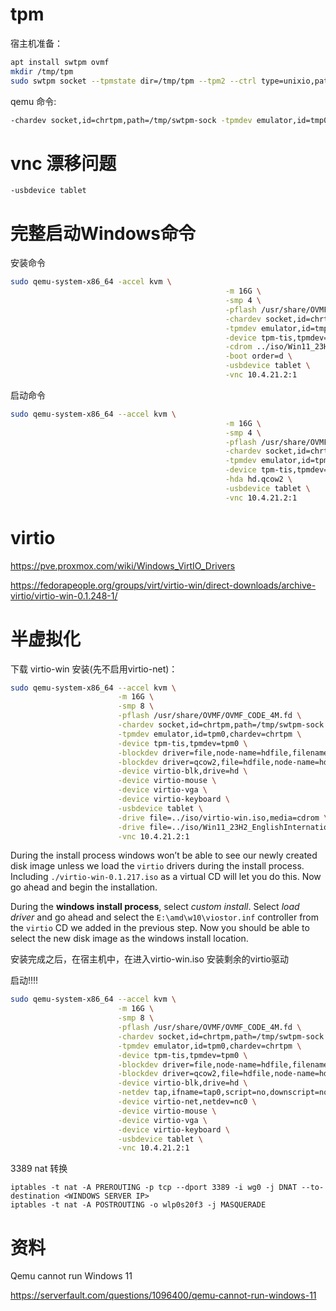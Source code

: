 # tpm

宿主机准备：

```sh
apt install swtpm ovmf
mkdir /tmp/tpm
sudo swtpm socket --tpmstate dir=/tmp/tpm --tpm2 --ctrl type=unixio,path=/tmp/swtpm-sock,mode=0777
```

qemu 命令:

```sh
-chardev socket,id=chrtpm,path=/tmp/swtpm-sock -tpmdev emulator,id=tmp0,chardev=chrtpm -device tpm-tis,tpmdev=tmp0
```

# vnc 漂移问题

```
-usbdevice tablet
```

# 完整启动Windows命令

安装命令

```sh
sudo qemu-system-x86_64 -accel kvm \
												-m 16G \
												-smp 4 \
												-pflash /usr/share/OVMF/OVMF_CODE.fd \
												-chardev socket,id=chrtpm,path=/tmp/swtpm-sock \
												-tpmdev emulator,id=tmp0,chardev=chrtpm \
												-device tpm-tis,tpmdev=tmp0 -hda hd.qcow2 \
												-cdrom ../iso/Win11_23H2_EnglishInternational_x64v2.iso \
												-boot order=d \
												-usbdevice tablet \
												-vnc 10.4.21.2:1
```

启动命令

```sh
sudo qemu-system-x86_64 --accel kvm \
												-m 16G \
												-smp 4 \
												-pflash /usr/share/OVMF/OVMF_CODE_4M.fd \
												-chardev socket,id=chrtpm,path=/tmp/swtpm-sock \
												-tpmdev emulator,id=tpm0,chardev=chrtpm \
												-device tpm-tis,tpmdev=tpm0 \
												-hda hd.qcow2 \
												-usbdevice tablet \
												-vnc 10.4.21.2:1
```



# virtio

https://pve.proxmox.com/wiki/Windows_VirtIO_Drivers

https://fedorapeople.org/groups/virt/virtio-win/direct-downloads/archive-virtio/virtio-win-0.1.248-1/

# 半虚拟化

下载 virtio-win
安装(先不启用virtio-net)：

```sh
sudo qemu-system-x86_64 --accel kvm \
                        -m 16G \
                        -smp 8 \
                        -pflash /usr/share/OVMF/OVMF_CODE_4M.fd \
                        -chardev socket,id=chrtpm,path=/tmp/swtpm-sock \
                        -tpmdev emulator,id=tpm0,chardev=chrtpm \
                        -device tpm-tis,tpmdev=tpm0 \
                        -blockdev driver=file,node-name=hdfile,filename=hd.qcow2 \
                        -blockdev driver=qcow2,file=hdfile,node-name=hd \
                        -device virtio-blk,drive=hd \
                        -device virtio-mouse \
                        -device virtio-vga \
                        -device virtio-keyboard \
                        -usbdevice tablet \
                        -drive file=../iso/virtio-win.iso,media=cdrom \
                        -drive file=../iso/Win11_23H2_EnglishInternational_x64v2.iso,media=cdrom \
                        -vnc 10.4.21.2:1
```



During the install process windows won’t be able to see our newly created disk image unless we load the `virtio` drivers during the install process. Including `./virtio-win-0.1.217.iso` as a virtual CD will let you do this. Now go ahead and begin the installation.

During the **windows install process**, select *custom install*. Select *load driver* and go ahead and select the `E:\amd\w10\viostor.inf` controller from the `virtio` CD we added in the previous step. Now you should be able to select the new disk image as the windows install location.

安装完成之后，在宿主机中，在进入virtio-win.iso 安装剩余的virtio驱动



启动!!!!



```sh
sudo qemu-system-x86_64 --accel kvm \
                        -m 16G \
                        -smp 8 \
                        -pflash /usr/share/OVMF/OVMF_CODE_4M.fd \
                        -chardev socket,id=chrtpm,path=/tmp/swtpm-sock \
                        -tpmdev emulator,id=tpm0,chardev=chrtpm \
                        -device tpm-tis,tpmdev=tpm0 \
                        -blockdev driver=file,node-name=hdfile,filename=hd.qcow2 \
                        -blockdev driver=qcow2,file=hdfile,node-name=hd \
                        -device virtio-blk,drive=hd \
                        -netdev tap,ifname=tap0,script=no,downscript=no,id=nc0 \
                        -device virtio-net,netdev=nc0 \
                        -device virtio-mouse \
                        -device virtio-vga \
                        -device virtio-keyboard \
                        -usbdevice tablet \
                        -vnc 10.4.21.2:1
```



3389 nat 转换

```shell
iptables -t nat -A PREROUTING -p tcp --dport 3389 -i wg0 -j DNAT --to-destination <WINDOWS SERVER IP>
iptables -t nat -A POSTROUTING -o wlp0s20f3 -j MASQUERADE
```







# 资料

Qemu cannot run Windows 11

https://serverfault.com/questions/1096400/qemu-cannot-run-windows-11